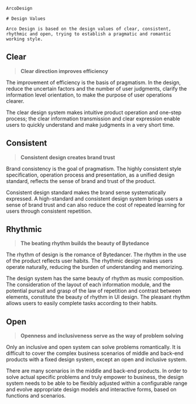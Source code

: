 `````
ArcoDesign

# Design Values

Arco Design is based on the design values of clear, consistent, rhythmic and open, trying to establish a pragmatic and romantic working style.
`````

## Clear

> **Clear direction improves efficiency**

The improvement of efficiency is the basis of pragmatism. In the design, reduce the uncertain factors and the number of user judgments, clarify the information level orientation, to make the purpose of user operations clearer.

The clear design system makes intuitive product operation and one-step process; the clear information transmission and clear expression enable users to quickly understand and make judgments in a very short time.

## Consistent

> **Consistent design creates brand trust**

Brand consistency is the goal of pragmatism. The highly consistent style specification, operation process and presentation, as a unified design standard, reflects the sense of brand and trust of the product.

Consistent design standard makes the brand sense systematically expressed. A high-standard and consistent design system brings users a sense of brand trust and can also reduce the cost of repeated learning for users through consistent repetition.

## Rhythmic

> **The beating rhythm builds the beauty of Bytedance**

The rhythm of design is the romance of Bytedancer. The rhythm in the use of the product reflects user habits. The rhythmic design makes users operate naturally, reducing the burden of understanding and memorizing.

The design system has the same beauty of rhythm as music composition. The consideration of the layout of each information module, and the potential pursuit and grasp of the law of repetition and contrast between elements, constitute the beauty of rhythm in UI design. The pleasant rhythm allows users to easily complete tasks according to their habits.

## Open

> **Openness and inclusiveness serve as the way of problem solving**

Only an inclusive and open system can solve problems romantically. It is difficult to cover the complex business scenarios of middle and back-end products with a fixed design system, except an open and inclusive system.

There are many scenarios in the middle and back-end products. In order to solve actual specific problems and truly empower to business, the design system needs to be able to be flexibly adjusted within a configurable range and evolve appropriate design models and interactive forms, based on functions and scenarios.
